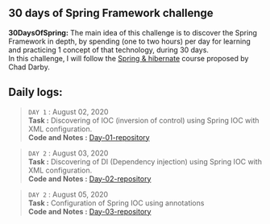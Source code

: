 ## 30 days of Spring Framework challenge

**30DaysOfSpring:** The main idea of this challenge is to discover the Spring Framework in depth, by spending (one to two hours) per day for learning and practicing 1 concept of that technology, during 30 days.  
In this challenge, I will follow the [Spring & hibernate](https://www.udemy.com/course/spring-hibernate-tutorial/) course proposed by Chad Darby.

## Daily logs:
>`DAY 1` : August 02, 2020  
>**Task :** Discovering of IOC (inversion of control) using Spring IOC with XML configuration.  
>**Code and Notes :** [Day-01-repository](https://github.com/MouadZIANI/30DaysOfSpring/tree/master/day-01)

>`DAY 2` : August 03, 2020  
>**Task :** Discovering of DI (Dependency injection) using Spring IOC with XML configuration.  
>**Code and Notes :** [Day-02-repository](https://github.com/MouadZIANI/30DaysOfSpring/tree/master/day-02)

>`DAY 2` : August 05, 2020  
>**Task :** Configuration of Spring IOC using annotations  
>**Code and Notes :** [Day-03-repository](https://github.com/MouadZIANI/30DaysOfSpring/tree/master/day-03)






